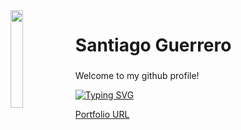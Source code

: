 
<img align='left' src='https://santigp258.com/android-icon-192x192.png' width='20%'/> 

<h1 align="left">Santiago Guerrero</h1>

<h3 align="left">
  
</h3>
Welcome to my github profile!

[![Typing SVG](https://readme-typing-svg.herokuapp.com/?color=260CBC&width=750&lines=I%20like%20code)](https://git.io/typing-svg)


[Portfolio URL](https://santigp258.com)
